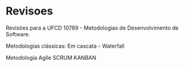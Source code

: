 # Revisoes
Revisões para a UFCD 10789 - Metodologias de Desenvolvimento de Software.

Metodologias clássicas:
Em cascata - Waterfall

Metodologia Agile
SCRUM
KANBAN
